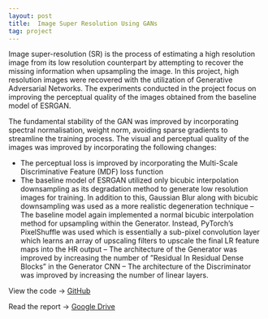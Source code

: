 ```yaml
---
layout: post
title:  Image Super Resolution Using GANs
tag: project
---
```


Image super-resolution (SR) is the process of estimating a high resolution image from its low resolution counterpart by attempting to recover the missing information when upsampling the image. In this project, high resolution images were recovered with the utilization of Generative Adversarial Networks. The experiments conducted in the project focus on improving the perceptual quality of the images obtained from the baseline model of ESRGAN. 

The fundamental stability of the GAN was improved by incorporating spectral normalisation, weight norm, avoiding sparse gradients to streamline the training process. The visual and perceptual quality of the images was improved by incorporating the following changes:
- The perceptual loss is improved by incorporating the Multi-Scale Discriminative Feature (MDF) loss function
- The baseline model of ESRGAN utilized only bicubic interpolation downsampling as its degradation method to generate low resolution images for training. In addition to this, Gaussian Blur along with bicubic downsampling was used as a more realistic degeneration technique
– The baseline model again implemented a normal bicubic interpolation method for upsampling within the Generator. Instead, PyTorch’s PixelShuffle was used which is essentially a sub-pixel convolution layer which learns an array of upscaling filters to upscale the final LR feature maps into the HR output
– The architecture of the Generator was improved by increasing the number of ”Residual In Residual Dense Blocks” in the Generator CNN
– The architecture of the Discriminator was improved by increasing the number of linear layers.

View the code -> [GitHub](https://github.com/rashmip98/Image-Super-Resolution-Using-Modified-ESRGAN)

Read the report -> [Google Drive](https://drive.google.com/file/d/1rx0-YSg8xh8GbWJXlbv239dbunERvgus/view)
